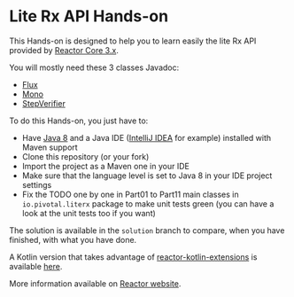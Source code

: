 # Lite Rx API Hands-on

This Hands-on is designed to help you to learn easily the lite Rx API provided by [Reactor Core 3.x](https://github.com/reactor/reactor-core/).

You will mostly need these 3 classes Javadoc:

- [Flux](https://projectreactor.io/docs/core/release/api/reactor/core/publisher/Flux.html)
- [Mono](https://projectreactor.io/docs/core/release/api/reactor/core/publisher/Mono.html)
- [StepVerifier](https://projectreactor.io/docs/test/release/api/reactor/test/StepVerifier.html)

To do this Hands-on, you just have to:

- Have [Java 8](https://www.oracle.com/technetwork/java/javase/downloads/jdk8-downloads-2133151.html) and a Java IDE ([IntelliJ IDEA](https://www.jetbrains.com/idea/) for example) installed with Maven support
- Clone this repository (or your fork)
- Import the project as a Maven one in your IDE
- Make sure that the language level is set to Java 8 in your IDE project settings
- Fix the TODO one by one in Part01 to Part11 main classes in `io.pivotal.literx` package to make unit tests green (you can have a look at the unit tests too if you want)

The solution is available in the `solution` branch to compare, when you have finished, with what you have done.

A Kotlin version that takes advantage of [reactor-kotlin-extensions](https://github.com/reactor/reactor-kotlin-extensions) is available [here](https://github.com/eddumelendez/reactor-kotlin-workshop).

More information available on [Reactor website](https://projectreactor.io).
